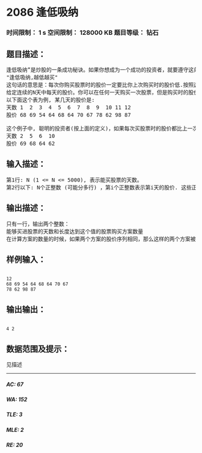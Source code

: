 # 2086 逢低吸纳   
### 时间限制： 1 s     空间限制： 128000 KB     题目等级： 钻石  
## 题目描述：  

<pre>
逢低吸纳”是炒股的一条成功秘诀。如果你想成为一个成功的投资者，就要遵守这条秘诀:
"逢低吸纳,越低越买"
这句话的意思是：每次你购买股票时的股价一定要比你上次购买时的股价低.按照这个规则购买股票的次数越多越好，看看你最多能按这个规则买几次。
给定连续的N天中每天的股价。你可以在任何一天购买一次股票，但是购买时的股价一定要比你上次购买时的股价低。写一个程序，求出最多能买几次股票。
以下面这个表为例, 某几天的股价是:
天数 1  2  3  4  5  6  7  8  9  10 11 12
股价 68 69 54 64 68 64 70 67 78 62 98 87

这个例子中, 聪明的投资者(按上面的定义)，如果每次买股票时的股价都比上一次买时低，那么他最多能买4次股票。一种买法如下(可能有其他的买法):
天数 2  5  6  10
股价 69 68 64 62
</pre>
  
  
## 输入描述：  

<pre>
第1行: N (1 <= N <= 5000), 表示能买股票的天数。
第2行以下: N个正整数 (可能分多行) ，第i个正整数表示第i天的股价. 这些正整数大小不会超过longint(pascal)/long(c++).
</pre>
  
  
## 输出描述：  

<pre>
只有一行，输出两个整数：
能够买进股票的天数和长度达到这个值的股票购买方案数量
在计算方案的数量的时候，如果两个方案的股价序列相同，那么这样的两个方案被认为是相同的（只能算做一个方案）。因此，两个不同的天数序列可能产生同一个股价序列，这样只能计算一次。
</pre>
  
  
## 样例输入：  

<pre><code>
12
68 69 54 64 68 64 70 67
78 62 98 87
</code></pre>
  
  
## 输出输出：  

<pre><code>
4 2
</code></pre>
  
  
## 数据范围及提示：  

<pre>
见描述
</pre>
  
  
***  

##### AC: 67  
##### WA: 152  
##### TLE: 3  
##### MLE: 2  
##### RE: 20  

